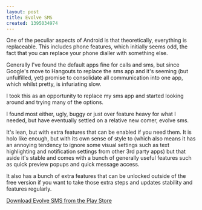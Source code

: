 ```yaml
---
layout: post
title: Evolve SMS
created: 1395034974
---
```



One of the peculiar aspects of Android is that theoretically, everything is replaceable. This includes phone features, which initially seems odd, the fact that you can replace your phone dialler with something else.

Generally I&#39;ve found the default apps fine for calls and sms, but since Google&#39;s move to Hangouts to replace the sms app and it&#39;s seeming (but unfulfilled, yet) promise to consolidate all communication into one app, which whilst pretty, is infuriating slow.

I took this as an opportunity to replace my sms app and started looking around and trying many of the options.

I found most either, ugly, buggy or just over feature heavy for what I needed, but have eventually settled on a relative new comer, evolve sms.

It&#39;s lean, but with extra features that can be enabled if you need them. It is holo like enough, but with its own sense of style to (which also means it has an annoying tendency to ignore some visual settings such as text highlighting and notification settings from other 3rd party apps) but that aside it&#39;s stable and comes with a bunch of generally useful features such as quick preview popups and quick message access.

It also has a bunch of extra features that can be unlocked outside of the free version if you want to take those extra steps and updates stability and features regularly.&nbsp;

<a href="https://play.google.com/store/apps/details?id=com.klinker.android.evolve_sms" target="_blank">Download Evolve SMS from the Play Store</a>
